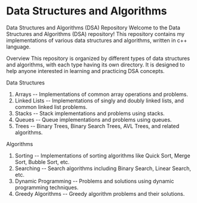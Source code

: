 # Data Structures and Algorithms
Data Structures and Algorithms (DSA) Repository
Welcome to the Data Structures and Algorithms (DSA) repository! This repository contains my implementations of various data structures and algorithms, written in c++ language.

Overview
This repository is organized by different types of data structures and algorithms, with each type having its own directory. It is designed to help anyone interested in learning and practicing DSA concepts.

Data Structures
1. Arrays
-- Implementations of common array operations and problems.
2. Linked Lists
-- Implementations of singly and doubly linked lists, and common linked list problems.
3. Stacks
-- Stack implementations and problems using stacks.
4. Queues
-- Queue implementations and problems using queues.
5. Trees
-- Binary Trees, Binary Search Trees, AVL Trees, and related algorithms.

Algorithms
1. Sorting
-- Implementations of sorting algorithms like Quick Sort, Merge Sort, Bubble Sort, etc.
2. Searching
-- Search algorithms including Binary Search, Linear Search, etc.
3. Dynamic Programming
-- Problems and solutions using dynamic programming techniques.
4. Greedy Algorithms
-- Greedy algorithm problems and their solutions.
